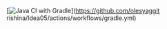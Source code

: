 [![Java CI with Gradle](https://github.com/olesyagrishina/Idea05/actions/workflows/gradle.yml/badge.svg)](https://github.com/olesyaggit rishina/Idea05/actions/workflows/gradle.yml)